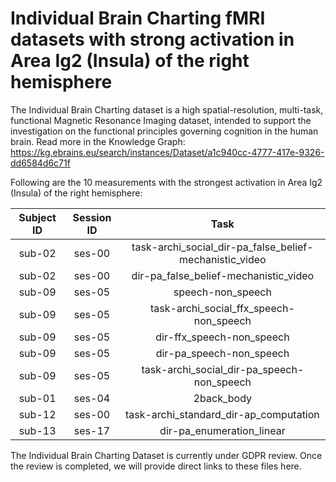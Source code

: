# Individual Brain Charting fMRI datasets with strong activation in Area Ig2 (Insula) of the right hemisphere

The Individual Brain Charting dataset is a high spatial-resolution, multi-task, functional Magnetic Resonance Imaging dataset, intended to support the investigation on the functional principles governing cognition in the human brain.
Read more in the Knowledge Graph: https://kg.ebrains.eu/search/instances/Dataset/a1c940cc-4777-417e-9326-dd6584d6c71f

Following are the 10 measurements with the strongest activation in Area Ig2 (Insula) of the right hemisphere:

| Subject ID | Session ID | Task |
| :-: | :-: | :-: |
| sub-02 | ses-00 | task-archi_social_dir-pa_false_belief-mechanistic_video|
| sub-02 | ses-00 | dir-pa_false_belief-mechanistic_video|
| sub-09 | ses-05 | speech-non_speech|
| sub-09 | ses-05 | task-archi_social_ffx_speech-non_speech|
| sub-09 | ses-05 | dir-ffx_speech-non_speech|
| sub-09 | ses-05 | dir-pa_speech-non_speech|
| sub-09 | ses-05 | task-archi_social_dir-pa_speech-non_speech|
| sub-01 | ses-04 | 2back_body|
| sub-12 | ses-00 | task-archi_standard_dir-ap_computation|
| sub-13 | ses-17 | dir-pa_enumeration_linear|


The Individual Brain Charting Dataset is currently under GDPR review. Once the review is completed, we will provide direct links to these files here.